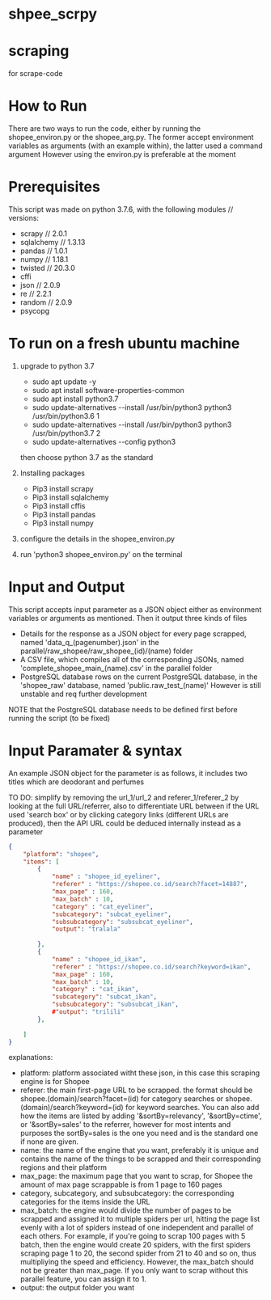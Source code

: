 # shpee_scrpy

# scraping

for scrape-code

# How to Run
There are two ways to run the code, either by running the shopee_environ.py or the shopee_arg.py. The former accept environment variables as arguments (with an example within), the latter used a command argument
However using the environ.py is preferable at the moment

# Prerequisites
This script was made on python 3.7.6, with the following modules // versions:
* scrapy // 2.0.1
* sqlalchemy // 1.3.13
* pandas // 1.0.1
* numpy // 1.18.1
* twisted // 20.3.0
* cffi
* json // 2.0.9
* re // 2.2.1
* random // 2.0.9
* psycopg

# To run on a  fresh ubuntu machine
1. upgrade to python 3.7
    * sudo apt update -y
    * sudo apt install software-properties-common
    * sudo apt install python3.7
    * sudo update-alternatives --install /usr/bin/python3 python3 /usr/bin/python3.6 1
    * sudo update-alternatives --install /usr/bin/python3 python3 /usr/bin/python3.7 2
    * sudo update-alternatives --config python3
    
    then choose python 3.7 as the standard

2. Installing packages
    * Pip3 install scrapy
    * Pip3 install sqlalchemy
    * Pip3 install cffis
    * Pip3 install pandas
    * Pip3 install numpy

3. configure the details in the shopee_environ.py
4. run 'python3 shopee_environ.py' on the terminal

# Input and Output
This script accepts input parameter as a JSON object either as environment variables or arguments as mentioned.
Then it output three kinds of files
* Details for the response as a JSON object for every page scrapped, named 'data_q_(pagenumber).json' in the parallel/raw_shopee/raw_shopee_(id)/(name) folder
* A CSV file, which compiles all of the corresponding JSONs, named 'complete_shopee_main_(name).csv' in the parallel folder
* PostgreSQL database rows on the current PostgreSQL database, in the 'shopee_raw' database, named 'public.raw_test_(name)' However is still unstable and req further development

NOTE that the PostgreSQL database needs to be defined first before running the script (to be fixed)

# Input Paramater & syntax
An example JSON object for the parameter is as follows, it includes two titles which are deodorant and perfumes

TO DO: simplify by removing the url_1/url_2 and referer_1/referer_2 by looking at the full URL/referrer, also to differentiate URL between if the URL used 'search box' or by clicking category links (different URLs are produced), then the API URL could be deduced internally instead as a parameter

```json
{
    "platform": "shopee",
    "items": [
        {
            "name" : "shopee_id_eyeliner",
            "referer" : "https://shopee.co.id/search?facet=14887",
            "max_page" : 160,
            "max_batch" : 10,
            "category" : "cat_eyeliner",
            "subcategory": "subcat_eyeliner",
            "subsubcategory": "subsubcat_eyeliner",
            "output": "tralala"
            
        },
        {
            "name" : "shopee_id_ikan",
            "referer" : "https://shopee.co.id/search?keyword=ikan",
            "max_page" : 160,
            "max_batch" : 10,
            "category" : "cat_ikan",
            "subcategory": "subcat_ikan",
            "subsubcategory": "subsubcat_ikan",
            #"output": "trilili"
        },
        
    ]
}
```

explanations:
* platform: platform associated witht these json, in this case this scraping engine is for Shopee
* referer: the main first-page URL to be scrapped. the format should be shopee.(domain)/search?facet=(id) for category searches or shopee.(domain)/search?keyword=(id) for keyword searches. You can also add how the items are listed by adding '&sortBy=relevancy', '&sortBy=ctime', or '&sortBy=sales' to the referrer, however for most intents and purposes the sortBy=sales is the one you need  and is the standard one if none are given.
* name: the name of the engine that you want, preferably it is unique and contains the name of the things to be scrapped and their corresponding regions and their platform
* max_page: the maximum page that you want to scrap, for Shopee the amount of max page scrappable is from 1 page to 160 pages
* category, subcategory, and subsubcategory: the corresponding categories for the items inside the URL
* max_batch: the engine would divide the number of pages to be scrapped and assigned it to multiple spiders per url, hitting the page list evenly with a lot of spiders instead of one independent and parallel of each others. For example, if you're going to scrap 100 pages with 5 batch, then the engine would create 20 spiders, with the first spiders scraping page 1 to 20, the second spider from 21 to 40 and so on, thus multipliying the speed and efficiency. However, the max_batch should not be greater than max_page. If you only want to scrap without this parallel feature, you can assign it to 1.
* output: the output folder you want
